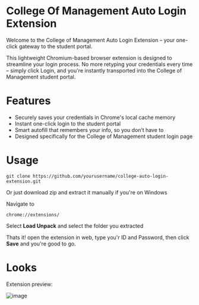 # College Of Management Auto Login Extension

Welcome to the College of Management Auto Login Extension – your one-click gateway to the student portal.

This lightweight Chromium-based browser extension is designed to streamline your login process. No more retyping your credentials every time – simply click Login, and you're instantly transported into the College of Management student portal.

# Features

- Securely saves your credentials in Chrome's local cache memory
- Instant one-click login to the student portal
- Smart autofill that remembers your info, so you don’t have to
- Designed specifically for the College of Management student login page

# Usage
```
git clone https://github.com/yourusername/college-auto-login-extension.git
```
Or just download zip and extract it manually if you're on Windows

Navigate to
```
chrome://extensions/
```
Select **Load Unpack** and select the folder you extracted

Thats it! open the extension in web, type you'r ID and Password, then click **Save** and you're good to go.

# Looks

Extension preview:


![image](https://github.com/user-attachments/assets/d4378613-8c33-4b32-a2d6-96f49d3f792b)
